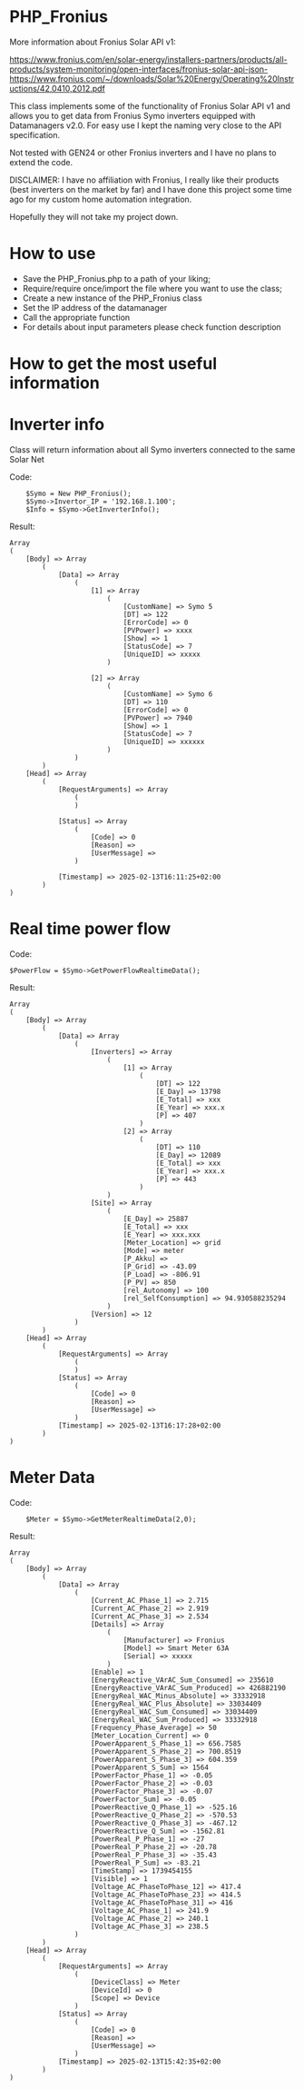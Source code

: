 # PHP_Fronius
More information about Fronius Solar API v1:

https://www.fronius.com/en/solar-energy/installers-partners/products/all-products/system-monitoring/open-interfaces/fronius-solar-api-json-
https://www.fronius.com/~/downloads/Solar%20Energy/Operating%20Instructions/42,0410,2012.pdf

This class implements some of the functionality of Fronius Solar API v1 and allows you to get data from Fronius Symo inverters equipped with Datamanagers v2.0. For easy use I kept the naming very close to the API specification.

Not tested with GEN24 or other Fronius inverters and I have no plans to extend the code.

DISCLAIMER: I have no affiliation with Fronius, I really like their products (best inverters on the market by far) and I have done this project some time ago for my custom home automation integration. 

Hopefully they will not take my project down.

# How to use
- Save the PHP_Fronius.php to a path of your liking;
- Require/require once/import the file where you want to use the class;
- Create a new instance of the PHP_Fronius class
- Set the IP address of the datamanager
- Call the appropriate function
- For details about input parameters please check function description

# How to get the most useful information
# Inverter info
Class will return information about all Symo inverters connected to the same Solar Net

Code:
```
	$Symo = New PHP_Fronius();
	$Symo->Invertor_IP = '192.168.1.100';
	$Info = $Symo->GetInverterInfo();
```
Result:
```
Array
(
    [Body] => Array
        (
            [Data] => Array
                (
                    [1] => Array
                        (
                            [CustomName] => Symo 5
                            [DT] => 122
                            [ErrorCode] => 0
                            [PVPower] => xxxx
                            [Show] => 1
                            [StatusCode] => 7
                            [UniqueID] => xxxxx
                        )

                    [2] => Array
                        (
                            [CustomName] => Symo 6
                            [DT] => 110
                            [ErrorCode] => 0
                            [PVPower] => 7940
                            [Show] => 1
                            [StatusCode] => 7
                            [UniqueID] => xxxxxx
                        )
                )
        )
    [Head] => Array
        (
            [RequestArguments] => Array
                (
                )

            [Status] => Array
                (
                    [Code] => 0
                    [Reason] => 
                    [UserMessage] => 
                )

            [Timestamp] => 2025-02-13T16:11:25+02:00
        )
)
```
# Real time power flow
Code:
```
$PowerFlow = $Symo->GetPowerFlowRealtimeData();
```
Result:
```
Array
(
    [Body] => Array
        (
            [Data] => Array
                (
                    [Inverters] => Array
                        (
                            [1] => Array
                                (
                                    [DT] => 122
                                    [E_Day] => 13798
                                    [E_Total] => xxx
                                    [E_Year] => xxx.x
                                    [P] => 407
                                )
                            [2] => Array
                                (
                                    [DT] => 110
                                    [E_Day] => 12089
                                    [E_Total] => xxx
                                    [E_Year] => xxx.x
                                    [P] => 443
                                )
                        )
                    [Site] => Array
                        (
                            [E_Day] => 25887
                            [E_Total] => xxx
                            [E_Year] => xxx.xxx
                            [Meter_Location] => grid
                            [Mode] => meter
                            [P_Akku] => 
                            [P_Grid] => -43.09
                            [P_Load] => -806.91
                            [P_PV] => 850
                            [rel_Autonomy] => 100
                            [rel_SelfConsumption] => 94.930588235294
                        )
                    [Version] => 12
                )
        )
    [Head] => Array
        (
            [RequestArguments] => Array
                (
                )
            [Status] => Array
                (
                    [Code] => 0
                    [Reason] => 
                    [UserMessage] => 
                )
            [Timestamp] => 2025-02-13T16:17:28+02:00
        )
)
```

# Meter Data

Code:
```
	$Meter = $Symo->GetMeterRealtimeData(2,0);
 ```
Result:
```
Array
(
    [Body] => Array
        (
            [Data] => Array
                (
                    [Current_AC_Phase_1] => 2.715
                    [Current_AC_Phase_2] => 2.919
                    [Current_AC_Phase_3] => 2.534
                    [Details] => Array
                        (
                            [Manufacturer] => Fronius
                            [Model] => Smart Meter 63A
                            [Serial] => xxxxx
                        )
                    [Enable] => 1
                    [EnergyReactive_VArAC_Sum_Consumed] => 235610
                    [EnergyReactive_VArAC_Sum_Produced] => 426882190
                    [EnergyReal_WAC_Minus_Absolute] => 33332918
                    [EnergyReal_WAC_Plus_Absolute] => 33034409
                    [EnergyReal_WAC_Sum_Consumed] => 33034409
                    [EnergyReal_WAC_Sum_Produced] => 33332918
                    [Frequency_Phase_Average] => 50
                    [Meter_Location_Current] => 0
                    [PowerApparent_S_Phase_1] => 656.7585
                    [PowerApparent_S_Phase_2] => 700.8519
                    [PowerApparent_S_Phase_3] => 604.359
                    [PowerApparent_S_Sum] => 1564
                    [PowerFactor_Phase_1] => -0.05
                    [PowerFactor_Phase_2] => -0.03
                    [PowerFactor_Phase_3] => -0.07
                    [PowerFactor_Sum] => -0.05
                    [PowerReactive_Q_Phase_1] => -525.16
                    [PowerReactive_Q_Phase_2] => -570.53
                    [PowerReactive_Q_Phase_3] => -467.12
                    [PowerReactive_Q_Sum] => -1562.81
                    [PowerReal_P_Phase_1] => -27
                    [PowerReal_P_Phase_2] => -20.78
                    [PowerReal_P_Phase_3] => -35.43
                    [PowerReal_P_Sum] => -83.21
                    [TimeStamp] => 1739454155
                    [Visible] => 1
                    [Voltage_AC_PhaseToPhase_12] => 417.4
                    [Voltage_AC_PhaseToPhase_23] => 414.5
                    [Voltage_AC_PhaseToPhase_31] => 416
                    [Voltage_AC_Phase_1] => 241.9
                    [Voltage_AC_Phase_2] => 240.1
                    [Voltage_AC_Phase_3] => 238.5
                )
        )
    [Head] => Array
        (
            [RequestArguments] => Array
                (
                    [DeviceClass] => Meter
                    [DeviceId] => 0
                    [Scope] => Device
                )
            [Status] => Array
                (
                    [Code] => 0
                    [Reason] => 
                    [UserMessage] => 
                )
            [Timestamp] => 2025-02-13T15:42:35+02:00
        )
)
```

